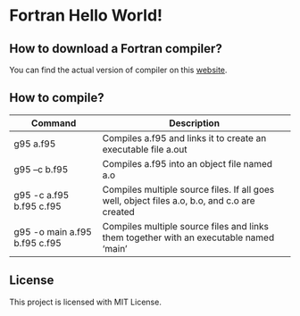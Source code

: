 # Fortran Hello World!

## How to download a Fortran compiler?
You can find the actual version of compiler on this [website](https://www.fortran.com/the-fortran-company-homepage/whats-new/g95-windows-download/).

## How to compile?
| Command                       | Description                                                                                  |
|-------------------------------|----------------------------------------------------------------------------------------------|
| g95 a.f95                     | Compiles a.f95 and links it to create an executable file a.out                               |
| g95 –c b.f95                  | Compiles a.f95 into an object file named a.o                                                 |
| g95 -c a.f95 b.f95 c.f95      | Compiles multiple source files. If all goes well, object files a.o, b.o, and c.o are created |
| g95 -o main a.f95 b.f95 с.f95 | Compiles multiple source files and links them together with an executable named ‘main’       |
## License
This project is licensed with MIT License.
